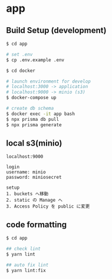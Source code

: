 # app

## Build Setup (development)

```bash
$ cd app

# set .env
$ cp .env.example .env
```

```bash
$ cd docker

# launch environment for develop
# localhost:3000 -> application 
# localhost:9000 -> minio (s3)
$ docker-compose up
```

```bash
# create db schema
$ docker exec -it app bash
$ npx prisma db pull
$ npx prisma generate
```

## local s3(minio)
```
localhost:9000

login
username: minio
password: miniosecret

setup
1. buckets へ移動
2. static の Manage へ
3. Access Policy を public に変更
```


## code formatting
```bash
$ cd app

## check lint
$ yarn lint

## auto fix lint
$ yarn lint:fix
```
